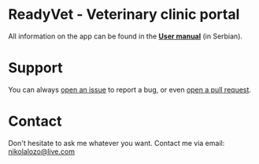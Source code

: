 # ReadyVet - Veterinary clinic portal

All information on the app can be found in the [**User manual**](https://drive.google.com/file/d/1UorJeIppLhOc7LVGTH_w9dPOb_r6yGlI/view?usp=sharing) (in Serbian). 

# Support 
You can always [open an issue](https://github.com/nikolalozo/ReadyVet/issues) to report a bug, or even [open a pull request](https://github.com/nikolalozo/ReadyVet/pulls).

# Contact 
Don't hesitate to ask me whatever you want. Contact me via email: nikolalozo@live.com
